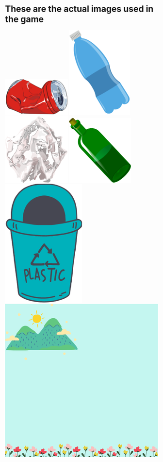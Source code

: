 # These are the actual images used in the game

<img src="tin1.png"> <img src="plastic1.png"> <img src="paper1.png"> <img src="glass1.png">
<img src="RecyclePlastic.png">
<img src="Background.png">
